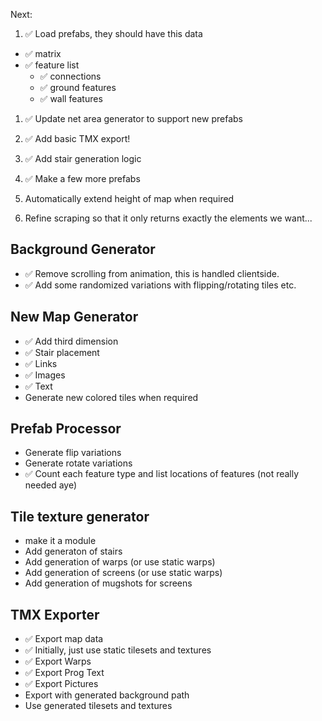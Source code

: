 Next:
1. ✅ Load prefabs, they should have this data
- ✅ matrix
- ✅ feature list
    - ✅ connections
    - ✅ ground features
    - ✅ wall features

1. ✅ Update net area generator to support new prefabs

1. ✅ Add basic TMX export!

1. ✅ Add stair generation logic 

1. ✅ Make a few more prefabs

1. Automatically extend height of map when required

1. Refine scraping so that it only returns exactly the elements we want...


## Background Generator
- ✅ Remove scrolling from animation, this is handled clientside.
- ✅ Add some randomized variations with flipping/rotating tiles etc.

## New Map Generator
- ✅ Add third dimension
- ✅ Stair placement
- ✅ Links
- ✅ Images
- ✅ Text
- Generate new colored tiles when required

## Prefab Processor
- Generate flip variations
- Generate rotate variations
- ✅ Count each feature type and list locations of features (not really needed aye)

## Tile texture generator
- make it a module
- Add generaton of stairs
- Add generation of warps (or use static warps)
- Add generation of screens (or use static warps)
- Add generation of mugshots for screens

## TMX Exporter
- ✅ Export map data
- ✅ Initially, just use static tilesets and textures
- ✅ Export Warps
- ✅ Export Prog Text
- ✅ Export Pictures
- Export with generated background path
- Use generated tilesets and textures